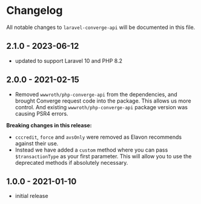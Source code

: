 # Changelog

All notable changes to `laravel-converge-api` will be documented in this file.

## 2.1.0 - 2023-06-12

* updated to support Laravel 10 and PHP 8.2

## 2.0.0 - 2021-02-15

* Removed `wwwroth/php-converge-api` from the dependencies, and brought Converge request code into the package. This allows us more control. And existing `wwwroth/php-converge-api` package version was causing PSR4 errors.

**Breaking changes in this release:**
* `cccredit`, `force` and `avsOnly` were removed as Elavon recommends against their use.
* Instead we have added a `custom` method where you can pass `$transactionType` as your first parameter. This will allow you to use the deprecated methods if absolutely necessary.

## 1.0.0 - 2021-01-10

- initial release
